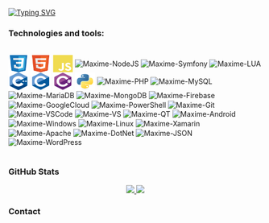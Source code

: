 [![Typing SVG](https://readme-typing-svg.demolab.com?font=Fira+Code&pause=1000&color=6793F7&width=435&lines=Hi%2C+everyone!+I'm+Maxime+.;Welcome+to+my+Github+profile!+)](https://git.io/typing-svg)


### Technologies and tools:

<div style="display: inline_block"><br>
  <img align="center" alt="Maxime-CSS" height="35" width="40" src="https://raw.githubusercontent.com/devicons/devicon/master/icons/css3/css3-original.svg">
  <img align="center" alt="Maxime-HTML" height="35" width="40" src="https://raw.githubusercontent.com/devicons/devicon/master/icons/html5/html5-original.svg">
  <img align="center" alt="Maxime-JS" height="35" width="40" src="https://raw.githubusercontent.com/devicons/devicon/master/icons/javascript/javascript-plain.svg">
  <img align="center" alt="Maxime-NodeJS" height="35" width="40" src="https://cdn.jsdelivr.net/gh/devicons/devicon/icons/nodejs/nodejs-original.svg">
  <img align="center" alt="Maxime-Symfony" height="35" width="40" src="https://cdn.jsdelivr.net/gh/devicons/devicon/icons/symfony/symfony-original.svg">
  <img align="center" alt="Maxime-LUA" height="35" width="40" src="https://cdn.jsdelivr.net/gh/devicons/devicon/icons/lua/lua-original.svg">
  <img align="center" alt="Maxime-CPP" height="35" width="40" src="https://raw.githubusercontent.com/devicons/devicon/master/icons/cplusplus/cplusplus-original.svg">
  <img align="center" alt="Maxime-C" height="35" width="40" src="https://raw.githubusercontent.com/devicons/devicon/master/icons/c/c-original.svg">
  <img align="center" alt="Maxime-Csharp" height="35" width="40" src="https://raw.githubusercontent.com/devicons/devicon/master/icons/csharp/csharp-original.svg">
  <img align="center" alt="Maxime-Python" height="35" width="40" src="https://raw.githubusercontent.com/devicons/devicon/master/icons/python/python-original.svg">
  <img align="center" alt="Maxime-PHP" height="35" width="40" src="https://cdn.jsdelivr.net/gh/devicons/devicon/icons/php/php-plain.svg">
  <img align="center" alt="Maxime-MySQL" height="60" width="40" src="https://cdn.jsdelivr.net/gh/devicons/devicon/icons/mysql/mysql-original-wordmark.svg">
  <img align="center" alt="Maxime-MariaDB" height="35" width="40" src="https://cdn.jsdelivr.net/gh/devicons/devicon/icons/mariadb/mariadb-original.svg">
  <img align="center" alt="Maxime-MongoDB" height="35" width="40" src="https://cdn.jsdelivr.net/gh/devicons/devicon/icons/mongodb/mongodb-original.svg">
  <img align="center" alt="Maxime-Firebase" height="35" width="40" src="https://cdn.jsdelivr.net/gh/devicons/devicon/icons/firebase/firebase-plain.svg">
  <img align="center" alt="Maxime-GoogleCloud" height="35" width="40" src="https://cdn.jsdelivr.net/gh/devicons/devicon/icons/googlecloud/googlecloud-original.svg">
  <img align="center" alt="Maxime-PowerShell" height="35" width="40" src="https://cdn.jsdelivr.net/gh/devicons/devicon/icons/powershell/powershell-original.svg">
  <img align="center" alt="Maxime-Git" height="35" width="40" src="https://cdn.jsdelivr.net/gh/devicons/devicon/icons/git/git-original.svg">
  <img align="center" alt="Maxime-VSCode" height="35" width="40" src="https://cdn.jsdelivr.net/gh/devicons/devicon/icons/vscode/vscode-original.svg">
  <img align="center" alt="Maxime-VS" height="35" width="40" src="https://cdn.jsdelivr.net/gh/devicons/devicon/icons/visualstudio/visualstudio-plain.svg">
  <img align="center" alt="Maxime-QT" height="35" width="40" src="https://cdn.jsdelivr.net/gh/devicons/devicon/icons/qt/qt-original.svg">
<img align="center" alt="Maxime-Android" height="35" width="40" src="https://cdn.jsdelivr.net/gh/devicons/devicon/icons/android/android-original.svg">
  <img align="center" alt="Maxime-Windows" height="35" width="40" src="https://cdn.jsdelivr.net/gh/devicons/devicon/icons/windows8/windows8-original.svg">
  <img align="center" alt="Maxime-Linux" height="35" width="40" src="https://cdn.jsdelivr.net/gh/devicons/devicon/icons/linux/linux-original.svg">
  <img align="center" alt="Maxime-Xamarin" height="35" width="40" src="https://cdn.jsdelivr.net/gh/devicons/devicon/icons/xamarin/xamarin-original.svg">
   <img align="center" alt="Maxime-Apache" height="35" width="40" src="https://cdn.jsdelivr.net/gh/devicons/devicon/icons/apache/apache-original.svg">
  <img align="center" alt="Maxime-DotNet" height="35" width="40" src="https://cdn.jsdelivr.net/gh/devicons/devicon/icons/dot-net/dot-net-original.svg">
  <img align="center" alt="Maxime-JSON" height="35" width="40" src="https://cdn.jsdelivr.net/gh/devicons/devicon/icons/json/json-original.svg">
  <img align="center" alt="Maxime-WordPress" height="35" width="40" src="https://cdn.jsdelivr.net/gh/devicons/devicon/icons/wordpress/wordpress-original.svg">
</div><br>

### GitHub Stats

<div align="center" style="display: flex; justify-content: center;">
  <a href="https://github.com/Maxime041">
    <img height="195px" src="https://github-readme-stats-rho-seven-14.vercel.app/api?username=Maxime041&show_icons=true&theme=one_dark_pro&include_all_commits=true&count_private=true"/>
    <img height="195px" src="https://github-readme-stats-rho-seven-14.vercel.app/api/top-langs/?username=Maxime041&layout=compact&langs_count=10&theme=one_dark_pro"/>
  </a>
</div>
    
### Contact

<!--<div> 
  <a href="https://www.linkedin.com/in/maxime041" target="_blank"><img src="https://img.shields.io/badge/-LinkedIn-%230077B5?style=for-the-badge&logo=linkedin&logoColor=white" target="_blank"></a> 
  <a href="mailto:Maxime041@gmail.com"><img src="https://img.shields.io/badge/-Gmail-%23333?style=for-the-badge&logo=gmail&logoColor=white" target="_blank"></a>
</div>-->
